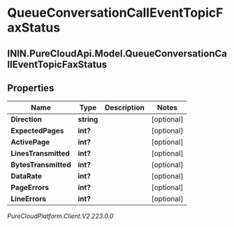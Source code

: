 # QueueConversationCallEventTopicFaxStatus

## ININ.PureCloudApi.Model.QueueConversationCallEventTopicFaxStatus

## Properties

|Name | Type | Description | Notes|
|------------ | ------------- | ------------- | -------------|
| **Direction** | **string** |  | [optional] |
| **ExpectedPages** | **int?** |  | [optional] |
| **ActivePage** | **int?** |  | [optional] |
| **LinesTransmitted** | **int?** |  | [optional] |
| **BytesTransmitted** | **int?** |  | [optional] |
| **DataRate** | **int?** |  | [optional] |
| **PageErrors** | **int?** |  | [optional] |
| **LineErrors** | **int?** |  | [optional] |



_PureCloudPlatform.Client.V2 223.0.0_
